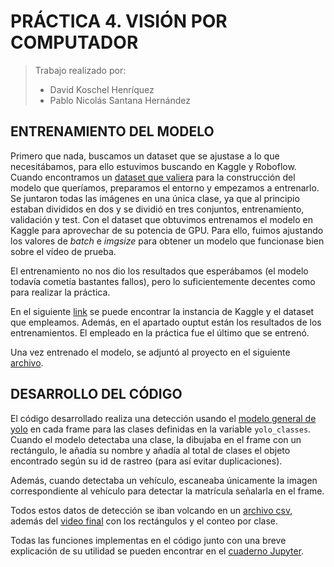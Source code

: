 # PRÁCTICA 4. VISIÓN POR COMPUTADOR

> Trabajo realizado por:
> - David Koschel Henríquez
> - Pablo Nicolás Santana Hernández

## ENTRENAMIENTO DEL MODELO

Primero que nada, buscamos un dataset que se ajustase a lo que necesitábamos, para ello estuvimos buscando en Kaggle y
Roboflow. Cuando
encontramos un [dataset que valiera](https://universe.roboflow.com/manoworkspace/license-planes/dataset/5/images) para
la construcción del modelo que queríamos, preparamos el entorno y empezamos a
entrenarlo.
Se juntaron todas las imágenes en una única clase, ya que al principio estaban divididos en dos y se dividió en tres
conjuntos, entrenamiento, validación y test.
Con el dataset que obtuvimos entrenamos el modelo en Kaggle para aprovechar de su potencia de GPU. Para ello, fuimos
ajustando
los valores de _batch_ e _imgsize_ para obtener un modelo que funcionase bien sobre el vídeo de prueba.

El entrenamiento no nos dio los resultados que esperábamos (el modelo todavía cometía bastantes fallos), pero lo
suficientemente decentes como para realizar la práctica.

En el siguiente [link](https://www.kaggle.com/code/user06092111/notebook3da451b170) se puede encontrar la instancia de
Kaggle y el dataset
que empleamos. Además, en el apartado ouptut están los resultados de los entrenamientos. El empleado en la práctica fue
el último que
se entrenó.

Una vez entrenado el modelo, se adjuntó al proyecto en el siguiente [archivo](best.pt).

## DESARROLLO DEL CÓDIGO

El código desarrollado realiza una detección usando el [modelo general de yolo](yolo11n.pt) en cada frame
para las clases definidas en la variable `yolo_classes`. Cuando el modelo detectaba una clase, la dibujaba en el frame
con un rectángulo, le añadía su nombre y añadía al total de clases el objeto encontrado según su id de rastreo (para así
evitar duplicaciones).

Además, cuando detectaba un vehículo, escaneaba únicamente la imagen correspondiente al vehículo para detectar la
matrícula señalarla en el frame.

Todos estos datos de detección se iban volcando en un [archivo csv](datos.csv), además
del [video final](https://alumnosulpgc-my.sharepoint.com/:v:/g/personal/david_koschel101_alu_ulpgc_es/EeZrEN3Og3hBjhjzVuJBoEIBEtEWwhR3WA0jh522aG8wiA?e=CEMbvL)
con los
rectángulos y el conteo por clase.

Todas las funciones implementas en el código junto con una breve explicación de su utilidad se pueden encontrar en el
[cuaderno Jupyter](VC_P4.ipynb).